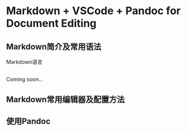 # Markdown + VSCode + Pandoc for Document Editing

## Markdown简介及常用语法

Markdown语言

## 

Coming soon...

## Markdown常用编辑器及配置方法



## 使用Pandoc